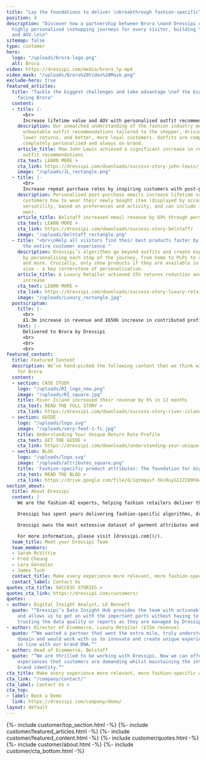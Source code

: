 ```yaml
---
title: "Lay the foundations to deliver \nbreakthrough fashion-specific\nshopping experiences."
position: 4
description: "Discover how a partnership between Brora \nand Dressipi can deliver
  highly personalised \nshopping journeys for every visitor, building \nlifetime value
  and AOV.\n\n"
sitemap: false
type: customer
hero:
  logo: "/uploads/brora-logo.png"
  alt: Brora
video: https://dressipi.com/media/brora_lp.mp4
video_mask: "/uploads/Brora%20Video%20Mask.png"
exclude-hero: true
featured_articles:
  title: "Tackle the biggest challenges and take advantage \nof the biggest opportunities
    facing Brora"
  content:
  - title: |-
      <br>
      Increase lifetime value and AOV with personalised outfit recommendations
    description: Our unmatched understanding of the fashion industry means we offer
      unbeatable outfit recommendations tailored to the shopper, driving higher conversion,
      lower returns, and better, more loyal customers. Outfits are completely automated,
      completely personalised and always on-brand.
    article_title: How John Lewis achieved a significant increase in revenue with
      outfit recommendations
    cta_text: LEARN MORE >
    cta_link: https://dressipi.com/downloads/success-story-john-lewis/
    image: "/uploads/JL_rectangle.png"
  - title: |-
      <br>
      Increase repeat purchase rates by inspiring customers with post-purchase emails
    description: Personalised post-purchase emails increase lifetime value by showing
      customers how to wear their newly bought item (displayed by occasion to show
      versatility, based on preferences and activity, and can include items they already
      own).
    article_title: Belstaff increased email revenue by 69% through personalised recommendations
    cta_text: LEARN MORE >
    cta_link: https://dressipi.com/downloads/success-story-belstaff/
    image: "/uploads/belstaff_rectangle.png"
  - title: "<br>\nHelp all visitors find their best products faster by personalising
      the entire customer experience "
    description: Dressipi’s algorithms go beyond outfits and create exponential value
      by personalising each step of the journey, from home to PLPs to similar items
      and more. Crucially, only show products if they are available in the customer's
      size - a key cornerstone of personalisation.
    article_title: A Luxury Retailer achieved 25% returns reduction and 11% conversion
      increase
    cta_text: LEARN MORE >
    cta_link: https://dressipi.com/downloads/success-story-luxury-retailer/
    image: "/uploads/Luxury_rectangle.jpg"
  postscriptum:
    title: |-
      <br>
      £1.3m increase in revenue and £650k increase in contributed profit
    text: |-
      Delivered to Brora by Dressipi
      <br>
      <br>
      <br>
featured_content:
  title: Featured Content
  description: We’ve hand-picked the following content that we think will be relevant
    for Brora
  content:
  - section: CASE STUDY
    logo: "/uploads/RI_logo_new.png"
    image: "/uploads/RI_square.jpg"
    title: River Island increased their revenue by 6% in 12 months
    cta_text: READ THE FULL STORY >
    cta_link: https://dressipi.com/downloads/success-story-river-island/
  - section: GUIDE
    logo: "/uploads/logo.svg"
    image: "/uploads/very-feat-1-fc.jpg"
    title: Understanding Your Unique Return Rate Profile
    cta_text: GET THE GUIDE >
    cta_link: https://dressipi.com/downloads/understanding-your-unique-return-rate-profile-whitepaper/
  - section: BLOG
    logo: "/uploads/logo.svg"
    image: "/uploads/attributes_square.png"
    title: 'Fashion-specific product attributes: The foundation for digital transformation'
    cta_text: READ THE BLOG >
    cta_link: https://drive.google.com/file/d/1qtmqasf-3kcRuyG1IZ289hO4OR6WE5gN/view
section_about:
  title: About Dressipi
  content: |
    We are the fashion-AI experts, helping fashion retailers deliver the relevant products & inspiration their customers deserve, across every part of the shopper journey.

    Dressipi has spent years delivering fashion-specific algorithms, drawing on the expertise of some of the industry’s top stylists and experts.

    Dressipi owns the most extensive dataset of garment attributes and fashion-specific customer preferences. Our ability to ingest, cleanse, and augment huge quantities of data from various sources, in real-time, is at the heart of our platform.

    For more information, please visit [dressipi.com](/).
  team_title: Meet your Dressipi Team
  team_members:
  - Sarah McVittie
  - Fred Cheung
  - Lara Gonzalez
  - James Tuck
  contact_title: Make every experience more relevant, more fashion-specific with Dressipi
  contact_label: Contact Us
quotes_cta_title: SUCCESS STORIES >
quotes_cta_link: https://dressipi.com/customers/
quotes:
- author: Digital Insight Analyst, LK Bennett
  quote: "“Dressipi’s Data Insight Hub provides the team with actionable insights
    and allows us to get on with the important parts without having to worry about
    trusting the data quality or reports as they are managed by Dressipi.”"
- author: Director of Ecommerce, Luxury Retailer (£15m revenue)
  quote: "“We wanted a partner that went the extra mile, truly understood the fashion
    domain and would work with us to innovate and create unique experiences that were
    in line with our brand DNA.”"
- author: Head of Ecommerce, Belstaff
  quote: "“We are thrilled to be working with Dressipi. Now we can offer the shopping
    experiences that customers are demanding whilst maintaining the integrity of our
    brand identity.”"
cta_title: Make every experience more relevant, more fashion-specific with Dressipi
cta_link: "/company/contact/"
cta_label: Contact Us >
cta_top:
- label: Book a Demo
  link: https://dressipi.com/company/demo/
layout: default
---
```


{%- include customer/top_section.html -%}
{%- include customer/featured_articles.html -%}
{%- include customer/featured_content.html -%}
{%- include customer/quotes.html -%}
{%- include customer/about.html -%}
{%- include customer/cta_bottom.html -%}